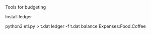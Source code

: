 Tools for budgeting

Install ledger

python3 etl.py > t.dat
ledger -f t.dat balance Expenses:Food:Coffee